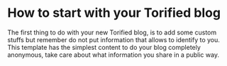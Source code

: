 # How to start with your Torified blog

The first thing to do with your new Torified blog, is to add some custom stuffs but remember do not put information
that allows to identify to you. This template has the simplest content to do your blog completely anonymous, take care
about what information you share in a public way.

